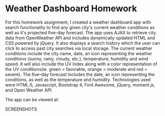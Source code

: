 # Weather Dashboard Homework

  For this homework assignment, I created a weather dashboard app with search functionality to find any given city's current weather conditions as well as it's projected five-day forecast. The app uses AJAX to retrieve city data from OpenWeather API and includes dynamically updated HTML and CSS powered by jQuery.  It also displays a search history which the user can click to access past city searches via local storage. 
  The current weather conditions include the city name, date, an icon representing the weather conditions (sunny, rainy, cloudy, etc.), temperature, humidity and wind speed.  It will also include the UV Index along with a color representation of the UV conditions(ie. green = favorable, orange = moderate and red = severe). The five-day forecast includes the date, an icon representing the conditions, as well as the temperature and humidity. 
  Technologies used were HTML:5, Javascript, Bootstrap 4, Font Awesome, jQuery, moment.js, and Open Weather API.
  
  The app can be viewed at:
  
 SCREENSHOTS
 

  
  
